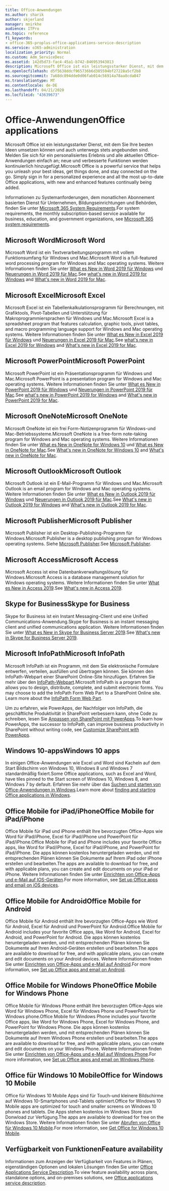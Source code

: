 ```yaml
---
title: Office-Anwendungen
ms.author: sharik
author: skjerland
manager: mnirkhe
audience: ITPro
ms.topic: reference
f1_keywords:
- office-365-proplus-office-applications-service-description
ms.service: o365-administration
localization_priority: Normal
ms.custom: Adm_ServiceDesc
ms.assetid: 142d5d73-fac4-45a1-b742-846953943813
description: Microsoft Office ist ein leistungsstarker Dienst, mit dem Sie Ihre besten Ideen umsetzen können und auch unterwegs stets angebunden sind. Melden Sie sich für ein personalisiertes Erlebnis und alle aktuellen Office-Anwendungen einfach an; neue und verbesserte Funktionen werden kontinuierlich hinzugefügt.
ms.openlocfilehash: d5f5638ddcf965736b6d385594bf27228a5cf2b8
ms.sourcegitcommit: 7a68dc894dde0d06fab014c56914a78aa8cda847
ms.translationtype: MT
ms.contentlocale: de-DE
ms.lasthandoff: 04/21/2020
ms.locfileid: "43639673"
---
```

# <a name="office-applications"></a><span data-ttu-id="bd80e-104">Office-Anwendungen</span><span class="sxs-lookup"><span data-stu-id="bd80e-104">Office applications</span></span>

<span data-ttu-id="bd80e-p102">Microsoft Office ist ein leistungsstarker Dienst, mit dem Sie Ihre besten Ideen umsetzen können und auch unterwegs stets angebunden sind. Melden Sie sich für ein personalisiertes Erlebnis und alle aktuellen Office-Anwendungen einfach an; neue und verbesserte Funktionen werden kontinuierlich hinzugefügt.</span><span class="sxs-lookup"><span data-stu-id="bd80e-p102">Microsoft Office is a powerful service that helps you unleash your best ideas, get things done, and stay connected on the go. Simply sign in for a personalized experience and all the most up-to-date Office applications, with new and enhanced features continually being added.</span></span>
  
<span data-ttu-id="bd80e-107">Informationen zu Systemanforderungen, dem monatlichen Abonnement basierten Dienst für Unternehmen, Bildungseinrichtungen und Behörden, finden Sie unter [Microsoft 365 System Requirements](https://products.office.com/office-system-requirements/#Office365forBEG).</span><span class="sxs-lookup"><span data-stu-id="bd80e-107">For system requirements, the monthly subscription-based service available for business, education, and government organizations, see [Microsoft 365 system requirements](https://products.office.com/office-system-requirements/#Office365forBEG).</span></span>
  
## <a name="microsoft-word"></a><span data-ttu-id="bd80e-108">Microsoft Word</span><span class="sxs-lookup"><span data-stu-id="bd80e-108">Microsoft Word</span></span>

<span data-ttu-id="bd80e-109">Microsoft Word ist ein Textverarbeitungsprogramm mit vollem Funktionsumfang für Windows und Mac.</span><span class="sxs-lookup"><span data-stu-id="bd80e-109">Microsoft Word is a full-featured word processing program for Windows and Mac operating systems.</span></span> <span data-ttu-id="bd80e-110">Weitere Informationen finden Sie unter [What es New in Word 2019 für Windows](https://support.office.com/article/what-s-new-in-word-2019-for-windows-d3d31e5e-2bb8-4433-80bb-08279beef4b3) und [Neuerungen in Word 2019 für Mac](https://support.office.com/article/what-s-new-in-word-2019-for-mac-247e0cd4-a758-4b42-a157-42eb8853aef5).</span><span class="sxs-lookup"><span data-stu-id="bd80e-110">See [what's new in Word 2019 for Windows](https://support.office.com/article/what-s-new-in-word-2019-for-windows-d3d31e5e-2bb8-4433-80bb-08279beef4b3) and [What's new in Word 2019 for Mac](https://support.office.com/article/what-s-new-in-word-2019-for-mac-247e0cd4-a758-4b42-a157-42eb8853aef5).</span></span>
  
## <a name="microsoft-excel"></a><span data-ttu-id="bd80e-111">Microsoft Excel</span><span class="sxs-lookup"><span data-stu-id="bd80e-111">Microsoft Excel</span></span>

<span data-ttu-id="bd80e-112">Microsoft Excel ist ein Tabellenkalkulationsprogramm für Berechnungen, mit Grafiktools, Pivot-Tabellen und Unterstützung für Makroprogrammiersprachen für Windows und Mac.</span><span class="sxs-lookup"><span data-stu-id="bd80e-112">Microsoft Excel is a spreadsheet program that features calculation, graphic tools, pivot tables, and macro programming language support for Windows and Mac operating systems.</span></span> <span data-ttu-id="bd80e-113">Weitere Informationen finden Sie unter [What es New in Excel 2019 für Windows](https://support.office.com/article/what-s-new-in-excel-2019-for-windows-5a201203-1155-4055-82a5-82bf0994631f) und [Neuerungen in Excel 2019 für Mac](https://support.office.com/article/what-s-new-in-excel-2019-for-mac-5ce129d3-9e5c-417f-9545-fb6f7b72674d).</span><span class="sxs-lookup"><span data-stu-id="bd80e-113">See [what's new in Excel 2019 for Windows](https://support.office.com/article/what-s-new-in-excel-2019-for-windows-5a201203-1155-4055-82a5-82bf0994631f) and [What's new in Excel 2019 for Mac](https://support.office.com/article/what-s-new-in-excel-2019-for-mac-5ce129d3-9e5c-417f-9545-fb6f7b72674d).</span></span>
  
## <a name="microsoft-powerpoint"></a><span data-ttu-id="bd80e-114">Microsoft PowerPoint</span><span class="sxs-lookup"><span data-stu-id="bd80e-114">Microsoft PowerPoint</span></span>

<span data-ttu-id="bd80e-115">Microsoft PowerPoint ist ein Präsentationsprogramm für Windows und Mac.</span><span class="sxs-lookup"><span data-stu-id="bd80e-115">Microsoft PowerPoint is a presentation program for Windows and Mac operating systems.</span></span> <span data-ttu-id="bd80e-116">Weitere Informationen finden Sie unter [What es New in PowerPoint 2019 für Windows](https://support.office.com/article/what-s-new-in-powerpoint-2019-for-windows-8355a56a-f643-42d2-8454-784fa9b3d109) und [Neuerungen in PowerPoint 2019 für Mac](https://support.office.com/article/what-s-new-in-powerpoint-2019-for-mac-5038ba79-48c5-40f0-adff-11489e5d6fed).</span><span class="sxs-lookup"><span data-stu-id="bd80e-116">See [what's new in PowerPoint 2019 for Windows](https://support.office.com/article/what-s-new-in-powerpoint-2019-for-windows-8355a56a-f643-42d2-8454-784fa9b3d109) and [What's new in PowerPoint 2019 for Mac](https://support.office.com/article/what-s-new-in-powerpoint-2019-for-mac-5038ba79-48c5-40f0-adff-11489e5d6fed).</span></span>
  
## <a name="microsoft-onenote"></a><span data-ttu-id="bd80e-117">Microsoft OneNote</span><span class="sxs-lookup"><span data-stu-id="bd80e-117">Microsoft OneNote</span></span>

<span data-ttu-id="bd80e-118">Microsoft OneNote ist ein frei Form-Notizenprogramm für Windows-und Mac-Betriebssysteme.</span><span class="sxs-lookup"><span data-stu-id="bd80e-118">Microsoft OneNote is a free-form note-taking program for Windows and Mac operating systems.</span></span> <span data-ttu-id="bd80e-119">Weitere Informationen finden Sie unter [What es New in OneNote for Windows 10](https://support.office.com/article/what-s-new-in-onenote-for-windows-10-1477d5de-f4fd-4943-b18a-ff17091161ea) und [What es New in OneNote for Mac](https://support.office.com/article/see-what-s-new-in-onenote-for-mac-c82d3f15-252f-452a-89ba-e09fbe418829).</span><span class="sxs-lookup"><span data-stu-id="bd80e-119">See [What's new in OneNote for Windows 10](https://support.office.com/article/what-s-new-in-onenote-for-windows-10-1477d5de-f4fd-4943-b18a-ff17091161ea) and [What's new in OneNote for Mac](https://support.office.com/article/see-what-s-new-in-onenote-for-mac-c82d3f15-252f-452a-89ba-e09fbe418829).</span></span>
  
## <a name="microsoft-outlook"></a><span data-ttu-id="bd80e-120">Microsoft Outlook</span><span class="sxs-lookup"><span data-stu-id="bd80e-120">Microsoft Outlook</span></span>

<span data-ttu-id="bd80e-121">Microsoft Outlook ist ein E-Mail-Programm für Windows und Mac.</span><span class="sxs-lookup"><span data-stu-id="bd80e-121">Microsoft Outlook is an email program for Windows and Mac operating systems.</span></span> <span data-ttu-id="bd80e-122">Weitere Informationen finden Sie unter [What es New in Outlook 2019 für Windows](https://support.office.com/article/what-s-new-in-outlook-2019-for-windows-0c64df36-0908-4ff6-a7fc-573a62800525) und [Neuerungen in Outlook 2019 für Mac](https://support.office.com/article/what-s-new-in-outlook-2019-for-mac-05736033-f99e-4cb2-88aa-01e979b0736b).</span><span class="sxs-lookup"><span data-stu-id="bd80e-122">See [What's new in Outlook 2019 for Windows](https://support.office.com/article/what-s-new-in-outlook-2019-for-windows-0c64df36-0908-4ff6-a7fc-573a62800525) and [What's new in Outlook 2019 for Mac](https://support.office.com/article/what-s-new-in-outlook-2019-for-mac-05736033-f99e-4cb2-88aa-01e979b0736b).</span></span>
  
## <a name="microsoft-publisher"></a><span data-ttu-id="bd80e-123">Microsoft Publisher</span><span class="sxs-lookup"><span data-stu-id="bd80e-123">Microsoft Publisher</span></span>

<span data-ttu-id="bd80e-124">Microsoft Publisher ist ein Desktop-Publishing-Programm für Windows.</span><span class="sxs-lookup"><span data-stu-id="bd80e-124">Microsoft Publisher is a desktop publishing program for Windows operating systems.</span></span> <span data-ttu-id="bd80e-125">Siehe [Microsoft Publisher](https://products.office.com/publisher).</span><span class="sxs-lookup"><span data-stu-id="bd80e-125">See [Microsoft Publisher](https://products.office.com/publisher).</span></span>
  
## <a name="microsoft-access"></a><span data-ttu-id="bd80e-126">Microsoft Access</span><span class="sxs-lookup"><span data-stu-id="bd80e-126">Microsoft Access</span></span>

<span data-ttu-id="bd80e-127">Microsoft Access ist eine Datenbankverwaltungslösung für Windows.</span><span class="sxs-lookup"><span data-stu-id="bd80e-127">Microsoft Access is a database management solution for Windows operating systems.</span></span> <span data-ttu-id="bd80e-128">Weitere Informationen finden Sie unter [What es New in Access 2019](https://support.office.com/article/what-s-new-in-access-2019-f52c5317-3494-4105-9c56-5a2abb8e0f87).</span><span class="sxs-lookup"><span data-stu-id="bd80e-128">See [What's new in Access 2019](https://support.office.com/article/what-s-new-in-access-2019-f52c5317-3494-4105-9c56-5a2abb8e0f87).</span></span>
  
## <a name="skype-for-business"></a><span data-ttu-id="bd80e-129">Skype for Business</span><span class="sxs-lookup"><span data-stu-id="bd80e-129">Skype for Business</span></span>

<span data-ttu-id="bd80e-130">Skype for Business ist ein Instant Messaging-Client und eine Unified Communications-Anwendung.</span><span class="sxs-lookup"><span data-stu-id="bd80e-130">Skype for Business is an instant messaging client and unified communications application.</span></span> <span data-ttu-id="bd80e-131">Weitere Informationen finden Sie unter [What es New in Skype for Business Server 2019](https://docs.microsoft.com/skypeforbusiness/whats-new).</span><span class="sxs-lookup"><span data-stu-id="bd80e-131">See [What's new in Skype for Business Server 2019](https://docs.microsoft.com/skypeforbusiness/whats-new).</span></span>
  
## <a name="microsoft-infopath"></a><span data-ttu-id="bd80e-132">Microsoft InfoPath</span><span class="sxs-lookup"><span data-stu-id="bd80e-132">Microsoft InfoPath</span></span>

<span data-ttu-id="bd80e-p111">Microsoft InfoPath ist ein Programm, mit dem Sie elektronische Formulare entwerfen, verteilen, ausfüllen und übertragen können. Sie können den InfoPath-Webpart einer SharePoint Online-Site hinzufügen. Erfahren Sie mehr über den [InfoPath-Webpart](https://go.microsoft.com/fwlink/p/?LinkId=271687).</span><span class="sxs-lookup"><span data-stu-id="bd80e-p111">Microsoft InfoPath is a program that allows you to design, distribute, complete, and submit electronic forms. You may choose to add the InfoPath Form Web Part to a SharePoint Online site. Learn more about the [InfoPath Form Web Part](https://go.microsoft.com/fwlink/p/?LinkId=271687).</span></span>

<span data-ttu-id="bd80e-136">Um zu erfahren, wie PowerApps, der Nachfolger von InfoPath, die geschäftliche Produktivität in SharePoint verbessern kann, ohne Code zu schreiben, lesen Sie [Anpassen von SharePoint mit PowerApps](https://powerapps.microsoft.com/infopath/).</span><span class="sxs-lookup"><span data-stu-id="bd80e-136">To learn how PowerApps, the successor to InfoPath, can improve business productivity in SharePoint without writing code, see [Customize SharePoint with PowerApps](https://powerapps.microsoft.com/infopath/).</span></span>
  
## <a name="windows-10-apps"></a><span data-ttu-id="bd80e-137">Windows 10-apps</span><span class="sxs-lookup"><span data-stu-id="bd80e-137">Windows 10 apps</span></span>

<span data-ttu-id="bd80e-138">In einigen Office-Anwendungen wie Excel und Word sind Kacheln auf dem Start Bildschirm von Windows 10, Windows 8 und Windows 7 standardmäßig fixiert.</span><span class="sxs-lookup"><span data-stu-id="bd80e-138">Some Office applications, such as Excel and Word, have tiles pinned to the Start screen of Windows 10, Windows 8, and Windows 7 by default.</span></span> <span data-ttu-id="bd80e-139">Erfahren Sie mehr über das [Suchen und starten von Office-Anwendungen in Windows](https://support.office.com/article/can-t-find-office-applications-in-windows-10-windows-8-or-windows-7-907ce545-6ae8-459b-8d9d-de6764a635d6?ocmsassetID=HA103581103&CTT=1&CorrelationId=03707eae-b946-462a-b3c6-f0fc04f55611&ui=en-US&rs=en-US&ad=US#ID0EAABAAA=Windows_8.1_or_Windows_8).</span><span class="sxs-lookup"><span data-stu-id="bd80e-139">Learn more about [finding and starting Office applications in Windows](https://support.office.com/article/can-t-find-office-applications-in-windows-10-windows-8-or-windows-7-907ce545-6ae8-459b-8d9d-de6764a635d6?ocmsassetID=HA103581103&CTT=1&CorrelationId=03707eae-b946-462a-b3c6-f0fc04f55611&ui=en-US&rs=en-US&ad=US#ID0EAABAAA=Windows_8.1_or_Windows_8).</span></span>
  
## <a name="office-mobile-for-ipadiphone"></a><span data-ttu-id="bd80e-140">Office Mobile for iPad/iPhone</span><span class="sxs-lookup"><span data-stu-id="bd80e-140">Office Mobile for iPad/iPhone</span></span>

<span data-ttu-id="bd80e-141">Office Mobile für iPad und iPhone enthält Ihre bevorzugten Office-Apps wie Word für iPad/iPhone, Excel für iPad/iPhone und PowerPoint für iPad/iPhone.</span><span class="sxs-lookup"><span data-stu-id="bd80e-141">Office Mobile for iPad and iPhone includes your favorite Office apps, like Word for iPad/iPhone, Excel for iPad/iPhone, and PowerPoint for iPad/iPhone.</span></span> <span data-ttu-id="bd80e-142">Die apps können kostenlos heruntergeladen werden, und mit entsprechenden Plänen können Sie Dokumente auf Ihrem iPad oder iPhone erstellen und bearbeiten.</span><span class="sxs-lookup"><span data-stu-id="bd80e-142">The apps are available to download for free, and with applicable plans, you can create and edit documents on your iPad or iPhone.</span></span> <span data-ttu-id="bd80e-143">Weitere Informationen finden Sie unter [Einrichten von Office-Apps und e-Mail auf IOS-Geräten](https://support.office.com/article/set-up-office-apps-and-email-on-ios-devices-0402b37e-49c4-4419-a030-f34c2013041f?ui=en-US&rs=en-US&ad=US).</span><span class="sxs-lookup"><span data-stu-id="bd80e-143">For more information, see [Set up Office apps and email on iOS devices](https://support.office.com/article/set-up-office-apps-and-email-on-ios-devices-0402b37e-49c4-4419-a030-f34c2013041f?ui=en-US&rs=en-US&ad=US).</span></span>

## <a name="office-mobile-for-android"></a><span data-ttu-id="bd80e-144">Office Mobile for Android</span><span class="sxs-lookup"><span data-stu-id="bd80e-144">Office Mobile for Android</span></span>

<span data-ttu-id="bd80e-145">Office Mobile für Android enthält Ihre bevorzugten Office-Apps wie Word für Android, Excel für Android und PowerPoint für Android.</span><span class="sxs-lookup"><span data-stu-id="bd80e-145">Office Mobile for Android includes your favorite Office apps, like Word for Android, Excel for Android, and PowerPoint for Android.</span></span> <span data-ttu-id="bd80e-146">Die apps können kostenlos heruntergeladen werden, und mit entsprechenden Plänen können Sie Dokumente auf Ihren Android-Geräten erstellen und bearbeiten.</span><span class="sxs-lookup"><span data-stu-id="bd80e-146">The apps are available to download for free, and with applicable plans, you can create and edit documents on your Android devices.</span></span> <span data-ttu-id="bd80e-147">Weitere Informationen finden Sie unter [Einrichten von Office-Apps und e-Mail auf Android](https://support.office.com/article/set-up-office-apps-and-email-on-android-6ef2ebf2-fc2d-474a-be4a-5a801365c87f?ui=en-US&rs=en-US&ad=US).</span><span class="sxs-lookup"><span data-stu-id="bd80e-147">For more information, see [Set up Office apps and email on Android](https://support.office.com/article/set-up-office-apps-and-email-on-android-6ef2ebf2-fc2d-474a-be4a-5a801365c87f?ui=en-US&rs=en-US&ad=US).</span></span>

## <a name="office-mobile-for-windows-phone"></a><span data-ttu-id="bd80e-148">Office Mobile for Windows Phone</span><span class="sxs-lookup"><span data-stu-id="bd80e-148">Office Mobile for Windows Phone</span></span>

<span data-ttu-id="bd80e-149">Office Mobile für Windows Phone enthält Ihre bevorzugten Office-Apps wie Word für Windows Phone, Excel für Windows Phone und PowerPoint für Windows phone.</span><span class="sxs-lookup"><span data-stu-id="bd80e-149">Office Mobile for Windows Phone includes your favorite Office apps, like Word for Windows Phone, Excel for Windows Phone, and PowerPoint for Windows Phone.</span></span> <span data-ttu-id="bd80e-150">Die apps können kostenlos heruntergeladen werden, und mit entsprechenden Plänen können Sie Dokumente auf Ihrem Windows Phone erstellen und bearbeiten.</span><span class="sxs-lookup"><span data-stu-id="bd80e-150">The apps are available to download for free, and with applicable plans, you can create and edit documents on your Windows Phone.</span></span> <span data-ttu-id="bd80e-151">Weitere Informationen finden Sie unter [Einrichten von Office-Apps und e-Mail auf Windows Phone](https://support.office.com/article/set-up-office-apps-and-email-on-windows-phone-9bccc8b8-a321-4d0d-a45e-6e06a3438e43?ui=en-US&rs=en-US&ad=US).</span><span class="sxs-lookup"><span data-stu-id="bd80e-151">For more information, see [Set up Office apps and email on Windows Phone](https://support.office.com/article/set-up-office-apps-and-email-on-windows-phone-9bccc8b8-a321-4d0d-a45e-6e06a3438e43?ui=en-US&rs=en-US&ad=US).</span></span>

## <a name="office-for-windows-10-mobile"></a><span data-ttu-id="bd80e-152">Office für Windows 10 Mobile</span><span class="sxs-lookup"><span data-stu-id="bd80e-152">Office for Windows 10 Mobile</span></span>

<span data-ttu-id="bd80e-153">Office für Windows 10 Mobile Apps sind für Touch-und kleinere Bildschirme auf Windows 10-Smartphones und-Tablets optimiert.</span><span class="sxs-lookup"><span data-stu-id="bd80e-153">Office for Windows 10 Mobile apps are optimized for touch and smaller screens on Windows 10 phones and tablets.</span></span> <span data-ttu-id="bd80e-154">Die Apps stehen kostenlos im Windows Store zum Donwload zur Verfügung.</span><span class="sxs-lookup"><span data-stu-id="bd80e-154">The apps are available to download for free on the Windows Store.</span></span> <span data-ttu-id="bd80e-155">Weitere Informationen finden Sie unter [Abrufen von Office für Windows 10 Mobile](https://products.office.com/mobile/office-mobile-apps-for-windows).</span><span class="sxs-lookup"><span data-stu-id="bd80e-155">For more information, see [Get Office for Windows 10 Mobile](https://products.office.com/mobile/office-mobile-apps-for-windows).</span></span>
  
## <a name="feature-availability"></a><span data-ttu-id="bd80e-156">Verfügbarkeit von Funktionen</span><span class="sxs-lookup"><span data-stu-id="bd80e-156">Feature availability</span></span>

<span data-ttu-id="bd80e-157">Informationen zum Anzeigen der Verfügbarkeit von Features in Plänen, eigenständigen Optionen und lokalen Lösungen finden Sie unter [Office Applications Service Description](office-applications-service-description.md).</span><span class="sxs-lookup"><span data-stu-id="bd80e-157">To view feature availability across plans, standalone options, and on-premises solutions, see [Office applications service description](office-applications-service-description.md).</span></span>
  